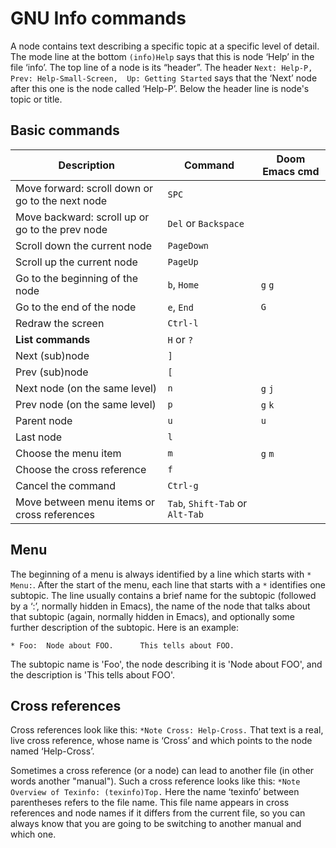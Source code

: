 # GNU Info commands

A node contains text describing a specific topic at a specific level of detail.
The mode line at the bottom `(info)Help` says that this is node ‘Help’ in the file ‘info’.
The top line of a node is its “header”. The header `Next: Help-P,  Prev: Help-Small-Screen,  Up: Getting Started` 
says that the ‘Next’ node after this one is the node called ‘Help-P’. Below the header line is node's topic or title. 

## Basic commands

Description | Command | Doom Emacs cmd
--- | --- | ---
Move forward: scroll down or go to the next node | `SPC` | 
Move backward: scroll up or go to the prev node | `Del` or `Backspace`
Scroll down the current node | `PageDown`
Scroll up the current node | `PageUp`
Go to the beginning of the node | `b`, `Home` | `g` `g`
Go to the end of the node | `e`, `End` | `G`
Redraw the screen | `Ctrl-l`
**List commands** | `H` or `?`
Next (sub)node | `]`
Prev (sub)node | `[`
Next node (on the same level) | `n` | `g` `j`
Prev node (on the same level) | `p` | `g` `k`
Parent node | `u` | `u`
Last node | `l`
Choose the menu item | `m` | `g` `m`
Choose the cross reference | `f`
Cancel the command | `Ctrl-g`
Move between menu items or cross references | `Tab`, `Shift-Tab` or `Alt-Tab`

## Menu
The beginning of a menu is always identified by a line which starts with `* Menu:`.
After the start of the menu, each line that starts with a `*` identifies one subtopic.
The line usually contains a brief name for the subtopic (followed by a ‘:’, normally hidden in Emacs),
the name of the node that talks about that subtopic (again, normally hidden in Emacs),
and optionally some further description of the subtopic.
Here is an example:

    * Foo:  Node about FOO.      This tells about FOO.

The subtopic name is 'Foo', the node describing it is 'Node about FOO', and the description is 'This tells about FOO'.

## Cross references
Cross references look like this: `*Note Cross: Help-Cross.`  That text is a real, live cross reference,
whose name is ‘Cross’ and which points to the node named ‘Help-Cross’.

Sometimes a cross reference (or a node) can lead to another file (in other words another "manual").
Such a cross reference looks like this: `*Note Overview of Texinfo: (texinfo)Top.`
Here the name ‘texinfo’ between parentheses refers to the file name. This file name appears in cross
references and node names if it differs from the current file, so you
can always know that you are going to be switching to another manual and
which one.
